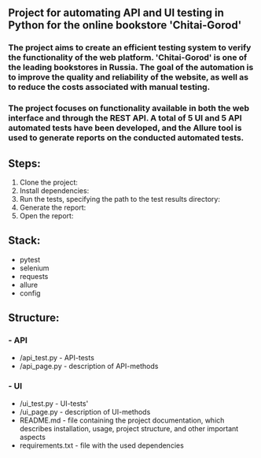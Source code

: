 ## **Project for automating API and UI testing in Python for the online bookstore 'Chitai-Gorod'**

### The project aims to create an efficient testing system to verify the functionality of the web platform. 'Chitai-Gorod' is one of the leading bookstores in Russia. The goal of the automation is to improve the quality and reliability of the website, as well as to reduce the costs associated with manual testing.

### The project focuses on functionality available in both the web interface and through the REST API. A total of 5 UI and 5 API automated tests have been developed, and the Allure tool is used to generate reports on the conducted automated tests.

## **Steps:**
1. Clone the project:
2. Install dependencies:
3. Run the tests, specifying the path to the test results directory:
4. Generate the report:
5. Open the report:

## **Stack:**
- pytest
- selenium
- requests
- allure
- config

## **Structure:**
### - API
- /api_test.py - API-tests
- /api_page.py - description of API-methods
### - UI
- /ui_test.py - UI-tests'
- /ui_page.py - description of UI-methods
- README.md - file containing the project documentation, which describes installation, usage, project structure, and other important aspects
- requirements.txt - file with the used dependencies